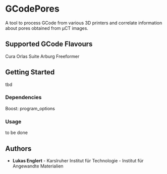 # GCodePores

A tool to process GCode from various 3D printers and correlate information about pores obtained from µCT images.

## Supported GCode Flavours
Cura
Orlas Suite
Arburg Freeformer



## Getting Started

tbd


### Dependencies 

Boost: program_options

### Usage

to be done


## Authors

* **Lukas Englert** - Karslruher Institut für Technologie - Institut für Angewandte Materialien 

